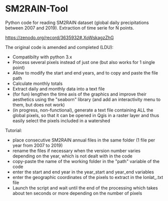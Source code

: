 # SM2RAIN-Tool
Python code for reading SM2RAIN dataset (global daily precipitations between 2007 and 2019).
Extraction of time serie for N points.

https://zenodo.org/record/3635932#.XoWskagzZhG

The original code is amended and completed (LDU):
- Compatibilty with python 3.x
- Process several pixels instead of just one (but also works for 1 single point)
- Allow to modify the start and end years, and to copy and paste the file path
- Calculate monthly totals
- Extract daily and monthly data into a text file
- (for fun) lengthen the time axis of the graphics and improve their aesthetics using the "seaborn" library (and add an interactivity menu to them, but does not work)
- (in progress, non-functional), generate a text file containing ALL the global pixels, so that it can be opened in Qgis in a raster layer and thus easily select the pixels included in a watershed

Tutorial:
- place consecutive SM2RAIN annual files in the same folder (1 file per year from 2007 to 2019)
- rename the files if necessary when the version number varies depending on the year, which is not dealt with in the code
- copy-paste the name of the working folder in the "path" variable of the code
- enter the start and end year in the year_start and year_end variables
- enter the geographic coordinates of the pixels to extract in the lonlat_.txt file
- Launch the script and wait until the end of the processing which takes about ten seconds or more depending on the number of pixels
